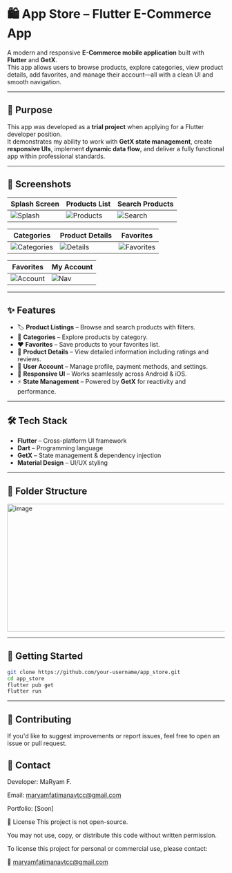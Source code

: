 # 🛍️ App Store – Flutter E-Commerce App

A modern and responsive **E-Commerce mobile application** built with **Flutter** and **GetX**.  
This app allows users to browse products, explore categories, view product details, add favorites, and manage their account—all with a clean UI and smooth navigation.

---

## 🎯 Purpose

This app was developed as a **trial project** when applying for a Flutter developer position.  
It demonstrates my ability to work with **GetX state management**, create **responsive UIs**, implement **dynamic data flow**, and deliver a fully functional app within professional standards.

---

## 📸 Screenshots

| Splash Screen | Products List | Search Products |
|---------------|--------------|----------------|
| ![Splash](https://github.com/user-attachments/assets/5180e574-b225-4952-b0f9-7eb28e72a97d) | ![Products](https://github.com/user-attachments/assets/555d8ca6-91de-4316-bcc2-1d21c5487448) | ![Search](https://github.com/user-attachments/assets/84ab738d-3594-4820-b50c-33711416d05b) |

| Categories | Product Details | Favorites |
|------------|----------------|-----------|
| ![Categories](https://github.com/user-attachments/assets/2dba0900-61f4-402a-acc0-04510f52a9cc) | ![Details](https://github.com/user-attachments/assets/5b74c9ab-cdb3-489f-b90f-96bc228206db) | ![Favorites](https://github.com/user-attachments/assets/77a70d99-294d-44c1-a1da-887d33b757c8) |

| Favorites | My Account |
|------------|-------------------|
| ![Account](https://github.com/user-attachments/assets/81a5bf1d-df76-45bc-9d73-2706880aed95) | ![Nav](https://github.com/user-attachments/assets/86e2ab4c-23fa-43a4-9a5c-f7da7e19fc32) 

---

## ✨ Features

- 🏷️ **Product Listings** – Browse and search products with filters.
- 📂 **Categories** – Explore products by category.
- ❤️ **Favorites** – Save products to your favorites list.
- 📄 **Product Details** – View detailed information including ratings and reviews.
- 👤 **User Account** – Manage profile, payment methods, and settings.
- 📱 **Responsive UI** – Works seamlessly across Android & iOS.
- ⚡ **State Management** – Powered by **GetX** for reactivity and performance.

---

## 🛠️ Tech Stack

- **Flutter** – Cross-platform UI framework
- **Dart** – Programming language
- **GetX** – State management & dependency injection
- **Material Design** – UI/UX styling

---

## 📂 Folder Structure

<img width="953" height="296" alt="image" src="https://github.com/user-attachments/assets/fba75173-65f7-4a30-a6d1-ee34a3ea4ec9" />

---

## 🚀 Getting Started

```bash
git clone https://github.com/your-username/app_store.git
cd app_store
flutter pub get
flutter run
```

---
 ## 🤝 Contributing
If you'd like to suggest improvements or report issues, feel free to open an issue or pull request.

 ## 📧 Contact
Developer: MaRyam F.

Email: maryamfatimanavtcc@gmail.com

Portfolio: [Soon]

📄 License
This project is not open-source.

You may not use, copy, or distribute this code without written permission.

To license this project for personal or commercial use, please contact:

📧  maryamfatimanavtcc@gmail.com


